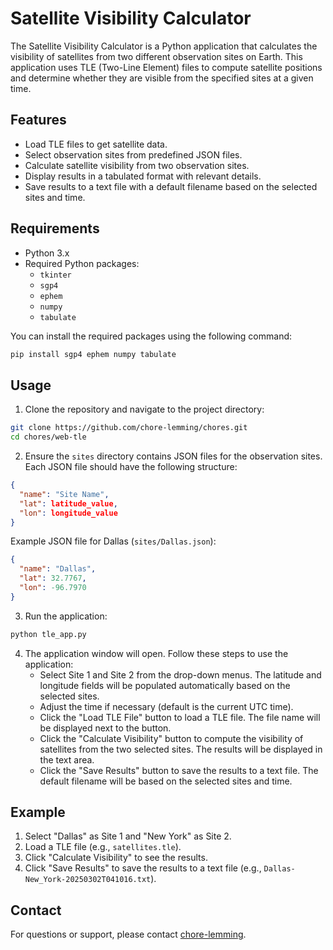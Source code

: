 # Satellite Visibility Calculator

The Satellite Visibility Calculator is a Python application that calculates the visibility of satellites from two different observation sites on Earth. This application uses TLE (Two-Line Element) files to compute satellite positions and determine whether they are visible from the specified sites at a given time.

## Features

- Load TLE files to get satellite data.
- Select observation sites from predefined JSON files.
- Calculate satellite visibility from two observation sites.
- Display results in a tabulated format with relevant details.
- Save results to a text file with a default filename based on the selected sites and time.

## Requirements

- Python 3.x
- Required Python packages:
  - `tkinter`
  - `sgp4`
  - `ephem`
  - `numpy`
  - `tabulate`

You can install the required packages using the following command:

```sh
pip install sgp4 ephem numpy tabulate
```

## Usage

1. Clone the repository and navigate to the project directory:

```sh
git clone https://github.com/chore-lemming/chores.git
cd chores/web-tle
```

2. Ensure the `sites` directory contains JSON files for the observation sites. Each JSON file should have the following structure:

```json
{
  "name": "Site Name",
  "lat": latitude_value,
  "lon": longitude_value
}
```

Example JSON file for Dallas (`sites/Dallas.json`):

```json
{
  "name": "Dallas",
  "lat": 32.7767,
  "lon": -96.7970
}
```

3. Run the application:

```sh
python tle_app.py
```

4. The application window will open. Follow these steps to use the application:
   - Select Site 1 and Site 2 from the drop-down menus. The latitude and longitude fields will be populated automatically based on the selected sites.
   - Adjust the time if necessary (default is the current UTC time).
   - Click the "Load TLE File" button to load a TLE file. The file name will be displayed next to the button.
   - Click the "Calculate Visibility" button to compute the visibility of satellites from the two selected sites. The results will be displayed in the text area.
   - Click the "Save Results" button to save the results to a text file. The default filename will be based on the selected sites and time.

## Example

1. Select "Dallas" as Site 1 and "New York" as Site 2.
2. Load a TLE file (e.g., `satellites.tle`).
3. Click "Calculate Visibility" to see the results.
4. Click "Save Results" to save the results to a text file (e.g., `Dallas-New_York-20250302T041016.txt`).

## Contact

For questions or support, please contact [chore-lemming](https://github.com/chore-lemming).
